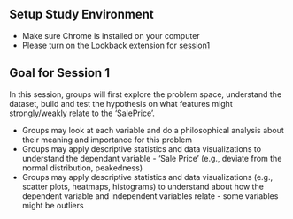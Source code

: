 ## Setup Study Environment

- Make sure Chrome is installed on your computer
- Please turn on the Lookback extension for [session1](https://participate.lookback.io/qAKhs9?live)

## Goal for Session 1

In this session, groups will first explore the problem space, understand the dataset, build and test the hypothesis on what features might strongly/weakly relate to the ‘SalePrice’. 

- Groups may look at each variable and do a philosophical analysis about their meaning and importance for this problem
- Groups may apply descriptive statistics and data visualizations to understand the dependant variable - ‘Sale Price’ (e.g., deviate from the normal distribution, peakedness)
- Groups may apply descriptive statistics and data visualizations (e.g., scatter plots, heatmaps, histograms) to understand about how the dependent variable and independent variables relate - some variables might be outliers


